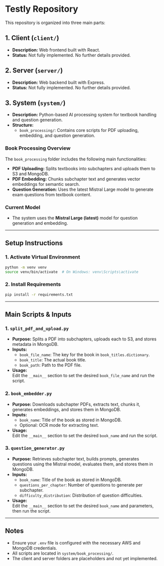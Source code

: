 # Testly Repository

This repository is organized into three main parts:

## 1. Client (`client/`)
- **Description:** Web frontend built with React.
- **Status:** Not fully implemented. No further details provided.

## 2. Server (`server/`)
- **Description:** Web backend built with Express.
- **Status:** Not fully implemented. No further details provided.

## 3. System (`system/`)
- **Description:** Python-based AI processing system for textbook handling and question generation.
- **Structure:**  
  - `book_processing/`: Contains core scripts for PDF uploading, embedding, and question generation.

### Book Processing Overview

The `book_processing` folder includes the following main functionalities:

- **PDF Uploading:** Splits textbooks into subchapters and uploads them to S3 and MongoDB.
- **PDF Embedding:** Chunks subchapter text and generates vector embeddings for semantic search.
- **Question Generation:** Uses the latest Mistral Large model to generate exam questions from textbook content.

### Current Model

- The system uses the **Mistral Large (latest)** model for question generation and embedding.

---

## Setup Instructions

### 1. Activate Virtual Environment

```bash
python -m venv venv
source venv/bin/activate  # On Windows: venv\Scripts\activate
```

### 2. Install Requirements

```bash
pip install -r requirements.txt
```

---

## Main Scripts & Inputs

### 1. `split_pdf_and_upload.py`
- **Purpose:** Splits a PDF into subchapters, uploads each to S3, and stores metadata in MongoDB.
- **Inputs:**
  - `book_file_name`: The key for the book in `book_titles.dictionary`.
  - `book_title`: The actual book title.
  - `book_path`: Path to the PDF file.
- **Usage:**  
  Edit the `__main__` section to set the desired `book_file_name` and run the script.

### 2. `book_embedder.py`
- **Purpose:** Downloads subchapter PDFs, extracts text, chunks it, generates embeddings, and stores them in MongoDB.
- **Inputs:**
  - `book_name`: Title of the book as stored in MongoDB.
  - Optional: OCR mode for extracting text.
- **Usage:**  
  Edit the `__main__` section to set the desired `book_name` and run the script.

### 3. `question_generator.py`
- **Purpose:** Retrieves subchapter text, builds prompts, generates questions using the Mistral model, evaluates them, and stores them in MongoDB.
- **Inputs:**
  - `book_name`: Title of the book as stored in MongoDB.
  - `questions_per_chapter`: Number of questions to generate per subchapter.
  - `difficulty_distribution`: Distribution of question difficulties.
- **Usage:**  
  Edit the `__main__` section to set the desired `book_name` and parameters, then run the script.

---

## Notes

- Ensure your `.env` file is configured with the necessary AWS and MongoDB credentials.
- All scripts are located in `system/book_processing/`.
- The client and server folders are placeholders and not yet implemented.
